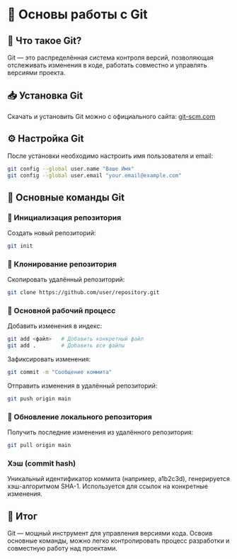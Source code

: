 # 📌 Основы работы с Git

## 🔹 Что такое Git?
Git — это распределённая система контроля версий, позволяющая отслеживать изменения в коде, работать совместно и управлять версиями проекта.

## 📥 Установка Git
Скачать и установить Git можно с официального сайта: [git-scm.com](https://git-scm.com/)

## ⚙️ Настройка Git
После установки необходимо настроить имя пользователя и email:
```sh
git config --global user.name "Ваше Имя"
git config --global user.email "your.email@example.com"
```

## 📂 Основные команды Git

### 📍 Инициализация репозитория
Создать новый репозиторий:
```sh
git init
```

### 🔄 Клонирование репозитория
Скопировать удалённый репозиторий:
```sh
git clone https://github.com/user/repository.git
```

### 📌 Основной рабочий процесс
Добавить изменения в индекс:
```sh
git add <файл>   # Добавить конкретный файл
git add .        # Добавить все файлы
```

Зафиксировать изменения:
```sh
git commit -m "Сообщение коммита"
```

Отправить изменения в удалённый репозиторий:
```sh
git push origin main
```

### 🔄 Обновление локального репозитория
Получить последние изменения из удалённого репозитория:
```sh
git pull origin main
```

### Хэш (commit hash)
Уникальный идентификатор коммита (например, a1b2c3d), генерируется хэш-алгоритмом SHA-1. Используется для ссылок на конкретные изменения.

## 🏁 Итог
Git — мощный инструмент для управления версиями кода. Освоив основные команды, можно легко контролировать процесс разработки и совместную работу над проектами.